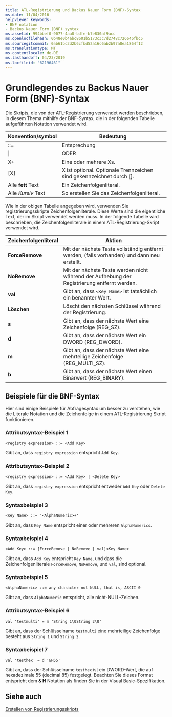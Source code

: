 ```yaml
---
title: ATL-Registrierung und Backus Nauer Form (BNF)-Syntax
ms.date: 11/04/2016
helpviewer_keywords:
- BNF notation
- Backus Nauer Form (BNF) syntax
ms.assetid: 994bbef0-9077-4aa8-bdfe-b7e830af9acc
ms.openlocfilehash: 0b48e0b4abc8601b5173c3c7d2748c726646fbc5
ms.sourcegitcommit: 0ab61bc3d2b6cfbd52a16c6ab2b97a8ea1864f12
ms.translationtype: MT
ms.contentlocale: de-DE
ms.lasthandoff: 04/23/2019
ms.locfileid: "62196461"
---
```

# <a name="understanding-backus-nauer-form-bnf-syntax"></a>Grundlegendes zu Backus Nauer Form (BNF)-Syntax

Die Skripts, die von der ATL-Registrierung verwendet werden beschrieben, in diesem Thema mithilfe der BNF-Syntax, die in der folgenden Tabelle aufgeführten Notation verwendet wird.

|Konvention/symbol|Bedeutung|
|------------------------|-------------|
|::=|Entsprechung|
|&#124;|ODER|
|X+|Eine oder mehrere Xs.|
|[X]|X ist optional. Optionale Trennzeichen sind gekennzeichnet durch \[].|
|Alle **fett** Text|Ein Zeichenfolgenliteral.|
|Alle *Kursiv* Text|So erstellen Sie das Zeichenfolgenliteral.|

Wie in der obigen Tabelle angegeben wird, verwenden Sie registrierungsskripte Zeichenfolgenliterale. Diese Werte sind die eigentliche Text, der im Skript verwendet werden muss. In der folgende Tabelle wird beschrieben, die Zeichenfolgenliterale in einem ATL-Registrierung-Skript verwendet wird.

|Zeichenfolgenliteral|Aktion|
|--------------------|------------|
|**ForceRemove**|Mit der nächste Taste vollständig entfernt werden, (falls vorhanden) und dann neu erstellt.|
|**NoRemove**|Mit der nächste Taste werden nicht während der Aufhebung der Registrierung entfernt werden.|
|**val**|Gibt an, dass `<Key Name>` ist tatsächlich ein benannter Wert.|
|**Löschen**|Löscht den nächsten Schlüssel während der Registrierung.|
|**s**|Gibt an, dass der nächste Wert eine Zeichenfolge (REG_SZ).|
|**d**|Gibt an, dass der nächste Wert ein DWORD (REG_DWORD).|
|**m**|Gibt an, dass der nächste Wert eine mehrteilige Zeichenfolge (REG_MULTI_SZ).|
|**b**|Gibt an, dass der nächste Wert einen Binärwert (REG_BINARY).|

## <a name="bnf-syntax-examples"></a>Beispiele für die BNF-Syntax

Hier sind einige Beispiele für Abfragesyntax um besser zu verstehen, wie die Literale Notation und die Zeichenfolge in einem ATL-Registrierung Skript funktionieren.

### <a name="syntax-example-1"></a>Attributsyntax-Beispiel 1

```
<registry expression> ::= <Add Key>
```

Gibt an, dass `registry expression` entspricht `Add Key`.

### <a name="syntax-example-2"></a>Attributsyntax-Beispiel 2

```
<registry expression> ::= <Add Key> | <Delete Key>
```

Gibt an, dass `registry expression` entspricht entweder `Add Key` oder `Delete Key`.

### <a name="syntax-example-3"></a>Syntaxbeispiel 3

```
<Key Name> ::= '<AlphaNumeric>+'
```

Gibt an, dass `Key Name` entspricht einer oder mehreren `AlphaNumerics`.

### <a name="syntax-example-4"></a>Syntaxbeispiel 4

```
<Add Key> ::= [ForceRemove | NoRemove | val]<Key Name>
```

Gibt an, dass `Add Key` entspricht `Key Name`, und dass die Zeichenfolgenliterale `ForceRemove`, `NoRemove`, und `val`, sind optional.

### <a name="syntax-example-5"></a>Syntaxbeispiel 5

```
<AlphaNumeric> ::= any character not NULL, that is, ASCII 0
```

Gibt an, dass `AlphaNumeric` entspricht, alle nicht-NULL-Zeichen.

### <a name="syntax-example-6"></a>Attributsyntax-Beispiel 6

```
val 'testmulti' = m 'String 1\0String 2\0'
```

Gibt an, dass der Schlüsselname `testmulti` eine mehrteilige Zeichenfolge besteht aus `String 1` und `String 2`.

### <a name="syntax-example-7"></a>Syntaxbeispiel 7

```
val 'testhex' = d '&H55'
```

Gibt an, dass der Schlüsselname `testhex` ist ein DWORD-Wert, die auf hexadezimale 55 (decimal 85) festgelegt. Beachten Sie dieses Format entspricht dem **& H** Notation als finden Sie in der Visual Basic-Spezifikation.

## <a name="see-also"></a>Siehe auch

[Erstellen von Registrierungsskripts](../atl/creating-registrar-scripts.md)
